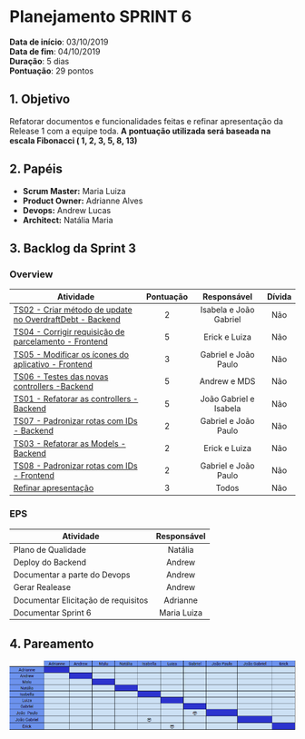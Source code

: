 # Planejamento SPRINT 6

**Data de início**: 03/10/2019 <br/>
**Data de fim**: 04/10/2019 <br/>
**Duração**: 5 dias <br/>
**Pontuação**: 29 pontos 

## 1. Objetivo

Refatorar documentos e funcionalidades feitas e refinar apresentação da Release 1 com a equipe toda. **A pontuação utilizada será baseada na escala Fibonacci ( 1, 2, 3, 5, 8, 13)**


## 2. Papéis 

* **Scrum Master:** Maria Luiza
* **Product Owner:** Adrianne Alves
* **Devops:** Andrew Lucas
* **Architect:** Natália Maria


## 3. Backlog da Sprint 3

### Overview
| Atividade | Pontuação | Responsável | Dívida |
| -------- | :----: | :----: | :----: |
| [TS02 - Criar método de update no OverdraftDebt - Backend](https://github.com/fga-eps-mds/2019.2-Over26/issues/93)| 2 | Isabela e João Gabriel | Não|
|[TS04 - Corrigir requisição de parcelamento - Frontend](https://github.com/fga-eps-mds/2019.2-Over26/issues/97) | 5 |  Erick e Luiza |Não|
| [TS05 - Modificar os ícones do aplicativo - Frontend](https://github.com/fga-eps-mds/2019.2-Over26/issues/98) | 3 | Gabriel e João Paulo |Não|
| [TS06 - Testes das novas controllers -Backend](https://github.com/fga-eps-mds/2019.2-Over26/issues/99) | 5 | Andrew e MDS |Não|
| [TS01 - Refatorar as controllers - Backend](https://github.com/fga-eps-mds/2019.2-Over26/issues/92) | 5 | João Gabriel e Isabela |Não|
| [TS07 - Padronizar rotas com IDs - Backend](https://github.com/fga-eps-mds/2019.2-Over26/issues/100) | 2 |  Gabriel e João Paulo |Não|
| [TS03 - Refatorar as Models - Backend](https://github.com/fga-eps-mds/2019.2-Over26/issues/94) | 2| Erick e Luiza | Não|
| [TS08 - Padronizar rotas com IDs - Frontend](https://github.com/fga-eps-mds/2019.2-Over26/issues/101)| 2 | Gabriel e João Paulo  |Não|
| [Refinar apresentação](https://github.com/fga-eps-mds/2019.2-Over26/issues/102) | 3 |  Todos |Não|

### EPS
| Atividade | Responsável |
| -------- | :----: |
| Plano de Qualidade | Natália  |
| Deploy do Backend | Andrew |
| Documentar a parte do Devops | Andrew |
| Gerar Realease | Andrew |
| Documentar Elicitação de requisitos | Adrianne |
| Documentar Sprint 6 | Maria Luiza |

## 4. Pareamento
![](../../images/metrics_agile/pareamento_sprint6.png)